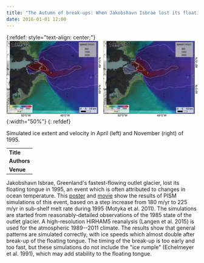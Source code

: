 ```yaml
---
title: "The Autumn of break-ups: When Jakobshavn Isbrae lost its floating tongue"
date: 2016-01-01 12:00
---
```


{:refdef: style="text-align: center;"}
![Simulated ice extent and velocity in April (left) and November (right) of 1995.](/img/applications/aschwandenagu2015.png){:width="50%"}
{: refdef}

Simulated ice extent and velocity in April (left) and November (right) of 1995.

||
|-
| **Title** | [The Autumn of break-ups: When Jakobshavn Isbrae lost its floating tongue](https://agu.confex.com/agu/fm15/webprogram/Paper65452.html) |
| **Authors** | [A. Aschwanden](http://glaciers.gi.alaska.edu/people/aschwanden), M. Fahnestock, M. Truffer, and R. Motyka |
| **Venue** | [2015 AGU Fall Meeting](http://fallmeeting.agu.org/2015/) |

Jakobshavn Isbrae, Greenland's fastest-flowing outlet glacier, lost its floating tongue in 1995, an event which is often attributed to changes in ocean temperature. This [poster](/img/applications/aschwanden_agu_2015.pdf) and [movie](https://www.dropbox.com/s/qcxn2v82vs67zo9/jako_hindcast_hd.mp4?dl=0) show the results of PISM simulations of this event, based on a step increase from 180 m/yr to 225 m/yr in sub-shelf melt rate during 1995 (Motyka et al. 2011). The simulations are started from reasonably-detailed observations of the 1985 state of the outlet glacier. A high-resolution HIRHAM5 reanalysis (Langen et al. 2015) is used for the atmospheric 1989--2011 climate. The results show that general patterns are simulated correctly, with ice speeds which almost double after break-up of the floating tongue. The timing of the break-up is too early and too fast, but these simulations do not include the "ice rumple" (Echelmeyer et al. 1991), which may add stability to the floating tongue.

